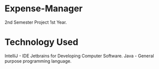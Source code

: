 # Expense-Manager
2nd Semester Project 1st Year.

# Technology Used
IntelliJ - IDE Jetbrains for Developing Computer Software. 
Java - General purpose programming language.

